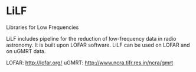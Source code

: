 # LiLF
Libraries for Low Frequencies

LiLF includes pipeline for the reduction of low-frequency data in radio astronomy. It is built upon LOFAR software. LiLF can be used on LOFAR and on uGMRT data.

LOFAR: http://lofar.org/
uGMRT: http://www.ncra.tifr.res.in/ncra/gmrt
